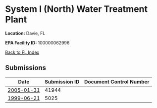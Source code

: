 # System I (North) Water Treatment Plant

**Location:** Davie, FL

**EPA Facility ID:** 100000062996

[Back to FL Index](../../index.md)

## Submissions

| Date | Submission ID | Document Control Number |
|------|--------------|-------------------------|
| [2005-01-31](submissions/41944.md) | 41944 |  |
| [1999-06-21](submissions/5025.md) | 5025 |  |
